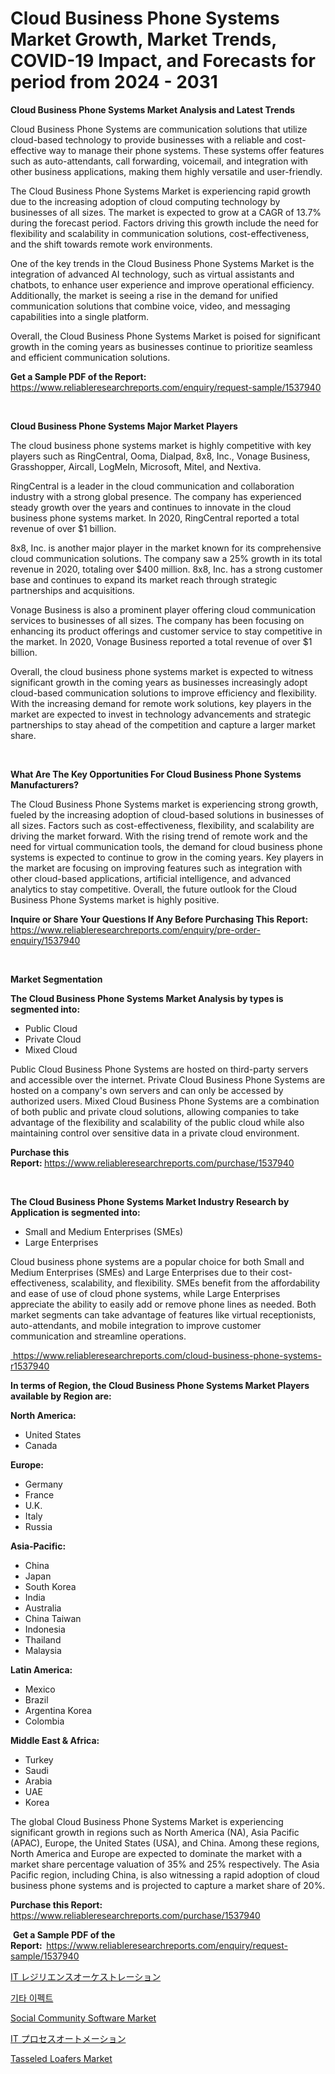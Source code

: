 <p><h1>Cloud Business Phone Systems Market Growth, Market Trends, COVID-19 Impact, and Forecasts for period from 2024 - 2031</h1></p><p><strong>Cloud Business Phone Systems Market Analysis and Latest Trends</strong></p>
<p><p>Cloud Business Phone Systems are communication solutions that utilize cloud-based technology to provide businesses with a reliable and cost-effective way to manage their phone systems. These systems offer features such as auto-attendants, call forwarding, voicemail, and integration with other business applications, making them highly versatile and user-friendly.</p><p>The Cloud Business Phone Systems Market is experiencing rapid growth due to the increasing adoption of cloud computing technology by businesses of all sizes. The market is expected to grow at a CAGR of 13.7% during the forecast period. Factors driving this growth include the need for flexibility and scalability in communication solutions, cost-effectiveness, and the shift towards remote work environments.</p><p>One of the key trends in the Cloud Business Phone Systems Market is the integration of advanced AI technology, such as virtual assistants and chatbots, to enhance user experience and improve operational efficiency. Additionally, the market is seeing a rise in the demand for unified communication solutions that combine voice, video, and messaging capabilities into a single platform.</p><p>Overall, the Cloud Business Phone Systems Market is poised for significant growth in the coming years as businesses continue to prioritize seamless and efficient communication solutions.</p></p>
<p><strong>Get a Sample PDF of the Report:&nbsp;</strong> <a href="https://www.reliableresearchreports.com/enquiry/request-sample/1537940">https://www.reliableresearchreports.com/enquiry/request-sample/1537940</a></p>
<p>&nbsp;</p>
<p><strong>Cloud Business Phone Systems Major Market Players</strong></p>
<p><p>The cloud business phone systems market is highly competitive with key players such as RingCentral, Ooma, Dialpad, 8x8, Inc., Vonage Business, Grasshopper, Aircall, LogMeIn, Microsoft, Mitel, and Nextiva. </p><p>RingCentral is a leader in the cloud communication and collaboration industry with a strong global presence. The company has experienced steady growth over the years and continues to innovate in the cloud business phone systems market. In 2020, RingCentral reported a total revenue of over $1 billion.</p><p>8x8, Inc. is another major player in the market known for its comprehensive cloud communication solutions. The company saw a 25% growth in its total revenue in 2020, totaling over $400 million. 8x8, Inc. has a strong customer base and continues to expand its market reach through strategic partnerships and acquisitions.</p><p>Vonage Business is also a prominent player offering cloud communication services to businesses of all sizes. The company has been focusing on enhancing its product offerings and customer service to stay competitive in the market. In 2020, Vonage Business reported a total revenue of over $1 billion.</p><p>Overall, the cloud business phone systems market is expected to witness significant growth in the coming years as businesses increasingly adopt cloud-based communication solutions to improve efficiency and flexibility. With the increasing demand for remote work solutions, key players in the market are expected to invest in technology advancements and strategic partnerships to stay ahead of the competition and capture a larger market share.</p></p>
<p>&nbsp;</p>
<p><strong>What Are The Key Opportunities For Cloud Business Phone Systems Manufacturers?</strong></p>
<p><p>The Cloud Business Phone Systems market is experiencing strong growth, fueled by the increasing adoption of cloud-based solutions in businesses of all sizes. Factors such as cost-effectiveness, flexibility, and scalability are driving the market forward. With the rising trend of remote work and the need for virtual communication tools, the demand for cloud business phone systems is expected to continue to grow in the coming years. Key players in the market are focusing on improving features such as integration with other cloud-based applications, artificial intelligence, and advanced analytics to stay competitive. Overall, the future outlook for the Cloud Business Phone Systems market is highly positive.</p></p>
<p><strong>Inquire or Share Your Questions If Any Before Purchasing This Report:</strong> <a href="https://www.reliableresearchreports.com/enquiry/pre-order-enquiry/1537940">https://www.reliableresearchreports.com/enquiry/pre-order-enquiry/1537940</a></p>
<p>&nbsp;</p>
<p><strong>Market Segmentation</strong></p>
<p><strong>The Cloud Business Phone Systems Market Analysis by types is segmented into:</strong></p>
<p><ul><li>Public Cloud</li><li>Private Cloud</li><li>Mixed Cloud</li></ul></p>
<p><p>Public Cloud Business Phone Systems are hosted on third-party servers and accessible over the internet. Private Cloud Business Phone Systems are hosted on a company's own servers and can only be accessed by authorized users. Mixed Cloud Business Phone Systems are a combination of both public and private cloud solutions, allowing companies to take advantage of the flexibility and scalability of the public cloud while also maintaining control over sensitive data in a private cloud environment.</p></p>
<p><strong>Purchase this Report:&nbsp;</strong><a href="https://www.reliableresearchreports.com/purchase/1537940">https://www.reliableresearchreports.com/purchase/1537940</a></p>
<p>&nbsp;</p>
<p><strong>The Cloud Business Phone Systems Market Industry Research by Application is segmented into:</strong></p>
<p><ul><li>Small and Medium Enterprises (SMEs)</li><li>Large Enterprises</li></ul></p>
<p><p>Cloud business phone systems are a popular choice for both Small and Medium Enterprises (SMEs) and Large Enterprises due to their cost-effectiveness, scalability, and flexibility. SMEs benefit from the affordability and ease of use of cloud phone systems, while Large Enterprises appreciate the ability to easily add or remove phone lines as needed. Both market segments can take advantage of features like virtual receptionists, auto-attendants, and mobile integration to improve customer communication and streamline operations.</p></p>
<p><a href="https://www.reliableresearchreports.com/cloud-business-phone-systems-r1537940">&nbsp;https://www.reliableresearchreports.com/cloud-business-phone-systems-r1537940</a></p>
<p><strong>In terms of Region, the Cloud Business Phone Systems Market Players available by Region are:</strong></p>
<p>
    <p> <strong> North America: </strong>
        <ul>
            <li>United States</li>
            <li>Canada</li>
        </ul>
        </p> 
    <p> <strong> Europe: </strong>
        <ul>
            <li>Germany</li>
            <li>France</li>
            <li>U.K.</li>
            <li>Italy</li>
            <li>Russia</li>
        </ul>
        </p> 
    <p> <strong> Asia-Pacific: </strong>
        <ul>
            <li>China</li>
            <li>Japan</li>
            <li>South Korea</li>
            <li>India</li>
            <li>Australia</li>
            <li>China Taiwan</li>
            <li>Indonesia</li>
            <li>Thailand</li>
            <li>Malaysia</li>
        </ul>
        </p> 
    <p> <strong> Latin America: </strong>
        <ul>
            <li>Mexico</li>
            <li>Brazil</li>
            <li>Argentina Korea</li>
            <li>Colombia</li>
        </ul>
        </p> 
    <p> <strong> Middle East & Africa: </strong>
        <ul>
            <li>Turkey</li>
            <li>Saudi</li>
            <li>Arabia</li>
            <li>UAE</li>
            <li>Korea</li>
        </ul>
    </p>
    </p>
<p><p>The global Cloud Business Phone Systems Market is experiencing significant growth in regions such as North America (NA), Asia Pacific (APAC), Europe, the United States (USA), and China. Among these regions, North America and Europe are expected to dominate the market with a market share percentage valuation of 35% and 25% respectively. The Asia Pacific region, including China, is also witnessing a rapid adoption of cloud business phone systems and is projected to capture a market share of 20%.</p></p>
<p><strong>Purchase this Report: </strong><a href="https://www.reliableresearchreports.com/purchase/1537940">https://www.reliableresearchreports.com/purchase/1537940</a></p>
<p>&nbsp;<strong>Get a Sample PDF of the Report:&nbsp;&nbsp;</strong><a href="https://www.reliableresearchreports.com/enquiry/request-sample/1537940">https://www.reliableresearchreports.com/enquiry/request-sample/1537940</a></p>
<p><strong></strong></p>
<p><p><a href="https://github.com/RaeJenkins1952/Market-Research-Report-List-1/blob/main/796424334721.md">IT レジリエンスオーケストレーション</a></p><p><a href="https://github.com/darrellockm3ytan895656/Market-Research-Report-List-1/blob/main/125847259703.md">기타 이펙트</a></p><p><a href="https://github.com/Sinjinluong3e0awx2m195k76/Market-Research-Report-List-2/blob/main/social-community-software-market.md">Social Community Software Market</a></p><p><a href="https://github.com/andrade7361/Market-Research-Report-List-1/blob/main/664528934720.md">IT プロセスオートメーション</a></p><p><a href="https://issuu.com/reportprime-2/docs/tasseled-loafers-market-size-2030.pptx">Tasseled Loafers Market</a></p></p>